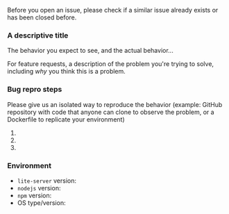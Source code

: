 Before you open an issue, please check if a similar issue already exists or has been closed before.

### A descriptive title
The behavior you expect to see, and the actual behavior...

For feature requests, a description of the problem you're trying to solve, including *why* you think this is a problem.

### Bug repro steps
Please give us an isolated way to reproduce the behavior (example: GitHub repository with code that anyone can clone to observe the problem, or a Dockerfile to replicate your environment)

1. 
2. 
3. 

### Environment
- `lite-server` version:
- `nodejs` version:
- `npm` version:
- OS type/version:
